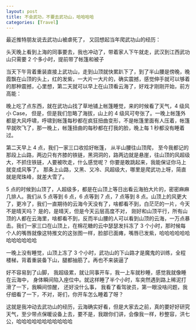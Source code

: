 ```yaml
---
layout: post
title: 不会武功，不要去武功山，哈哈哈哈
categories: [Travel]
---
```


最近推特朋友说去武功山被虐死了， 又回想起当年爬武功山的经历：

头天晚上看到上海的同事要去，我也冲动了，带着家人下午就走，武汉到江西武功山只需要 2 个多小时，提前带了帐篷和被子

当天下午背着重装直接上武功山，走到山顶就快累趴下了，到了半山腰是傍晚，晚霞飘在山顶的头上，红的发紫，一大片一大片的，确实震撼，感觉伸手就可以够着的那种震撼，心里想，第二天就可以早上在山顶看云海了，好戏才刚刚开始，前方高能：

晚上吃了点东西，就在武功山找了草地铺上帐篷睡觉，来的时候看了天气，4 级风小 Case， 但是，但是我们忽略了海拔，山上的 4 级风可夸张了。一晚上帐篷外都是大风呼啸，呼啸到帐篷每秒都在疯狂扭曲变形，不是帐篷里面有人压着，帐篷早就吹飞了，那一晚上，帐篷扭曲的每秒都在打我的脸，晚上每 1 秒都没有睡着过。

第二天早上 4 点，我们一家三口收拾好帐篷， 从半山腰往山顶爬， 至今我都记的那段上山路，两边只有齐膝的铁链，黑洞洞的，路两边就是悬崖，往山顶的风超级大，不抓住铁链，人要被吹走，什么感觉呢？ 你要是敢跳起来，我能保证你马上就变成风筝了。 那条上山路，又黑、又冷、风超级大，哪里是爬武功上呀，简直就是爬珠峰，就差大雪了。

5 点的时候到山顶了，人超级多，都是在山顶上等日出看云海拍大片的，密密麻麻几排人。我们从 5 点等到 6 点，6 点等到 7 点，7 点等到 8 点。山顶上的风更大了，更冷了，我们一直期待的云海今天没有了，啥都看不到，白茫茫的一片，今天不是晴天吗？ 是的，是晴天，但是今天云层高度不对， 刚好和山顶平行，所有山顶的人都在云海里，啥都看不到，反而半山腰的人可以看到山顶的云海，一万点暴击。我们一家三口在山顶上，在棉花糖的云中瑟瑟发抖冻了 3 个小时，那时候每个人的嘴唇就像这特推文的这张图一样，脸部已面瘫，嘴唇已发紫，哈哈哈哈哈哈哈哈哈哈哈哈

一晚上没有睡觉，山顶上冻了 3 个小时，武功山的下山路才是魔鬼的训练，全程楼梯，背着重装备下山，腿都抽筋了。再也不来装逼了

好不容易到了山脚， 我超级累，就让同事开车，我一上车就秒睡，感觉我就像睡在云海中， 身体瞬间陷入座位中。就这样睡了半个小时，车突然遇到路上稀泥打滑了一下，我瞬间惊醒， 还好没什么事， 我看了看驾驶员，第一眼没啥问题，我仔细看了一下，不对，哥们，你开车怎么睡着了呀？

这就是我冲动去武功山的经历，云海确实好看，但是大家去之前，真的要好好研究天气，至少带点保暖设备上去，要不是，我跟你们讲，会像我一样，秒整容，洪七公，哈哈哈哈哈哈哈哈哈哈哈

 


